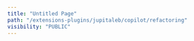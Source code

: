 ```yaml
---
title: "Untitled Page"
path: "/extensions-plugins/jupitaleb/copilot/refactoring"
visibility: "PUBLIC"
---
```

